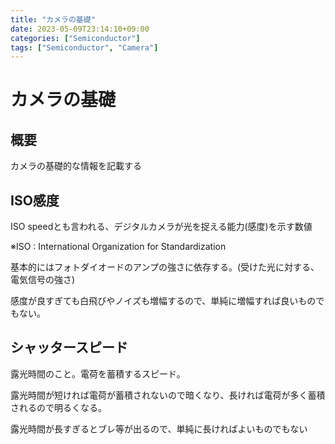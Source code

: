 ```yaml
---
title: "カメラの基礎"
date: 2023-05-09T23:14:10+09:00
categories: ["Semiconductor"]
tags: ["Semiconductor", "Camera"]
---
```

# カメラの基礎

## 概要

カメラの基礎的な情報を記載する

## ISO感度 

ISO speedとも言われる、デジタルカメラが光を捉える能力(感度)を示す数値

※ISO : International Organization for Standardization

基本的にはフォトダイオードのアンプの強さに依存する。(受けた光に対する、電気信号の強さ)

感度が良すぎても白飛びやノイズも増幅するので、単純に増幅すれば良いものでもない。

## シャッタースピード

露光時間のこと。電荷を蓄積するスピード。

露光時間が短ければ電荷が蓄積されないので暗くなり、長ければ電荷が多く蓄積されるので明るくなる。

露光時間が長すぎるとブレ等が出るので、単純に長ければよいものでもない